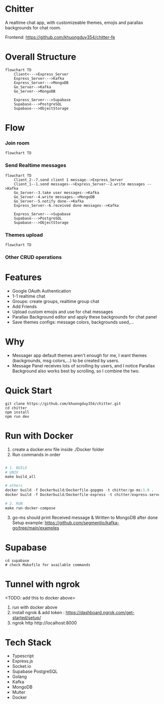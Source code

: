# Chitter
A realtime chat app, with customizeable themes, emojis and parallax backgrounds for chat room.

Frontend: https://github.com/khuongduy354/chitter-fe

# Overall Structure
```mermaid
flowchart TD
    Client<--->Express_Server
    Express_Server--->Kafka
    Express_Server--->MongoDB
    Go_Server-->Kafka
    Go_Server-->MongoDB

    Express_Server--->Supabase
    Supabase--->PostgreSQL 
    Supabase--->ObjectStorage
```
# Flow 

### Join room 
```mermaid 
flowchart TD
```

### Send Realtime messages 

``` mermaid
flowchart TD
    Client_2--7.send client 1 message-->Express_Server
    Client_1--1.send messages-->Express_Server--2.write messages -->Kafka
    Go_Server--3.take user messages-->Kafka
    Go_Server--4.write messages-->MongoDB
    Go_Server--5.notify done-->Kafka
    Express_Server--6.received done messages-->Kafka

    Express_Server--->Supabase
    Supabase--->PostgreSQL 
    Supabase--->ObjectStorage
``` 

### Themes upload

``` mermaid
flowchart TD
``` 

### Other CRUD operations 



# Features  
- Google OAuth Authentication
- 1-1 realtime chat
- Groups: create groups, realtime group chat
- Add Friends 
- Upload custom emojis and use for chat messages
- Parallax Background editor and apply these backgrounds for chat panel 
- Save themes configs: message colors, backgrounds used,...

# Why   
- Messager app default themes aren't enough for me, I want themes (backgrounds, msg colors,...) to be created by users. 
- Message Panel receives lots of scrolling by users, and I notice Parallax Background also works best by scrolling, so I combine the two.

# Quick Start 
```
git clone https://github.com/khuongduy354/chitter.git 
cd chitter
npm install  
npm run dev
``` 

# Run with Docker 
1. create a docker.env file inside ./Docker folder
2. Run commands in order
```python  

# 1. BUILD 
# UNIX
make build_all

# others
docker build -f Dockerbuild/Dockerfile-gopgms -t chitter/go-ms:1.0 . 
docker build -f Dockerbuild/Dockerfile-express -t chitter/express-server:1.0 .  

# 2. RUN  
make run-docker-compose
``` 
3. go-ms should print Received message & Written to MongoDB after done 
Setup example: https://github.com/segmentio/kafka-go/tree/main/examples

# Supabase  

```
cd supabase 
# check Makefile for available commands
```

# Tunnel with ngrok   
<TODO: add this to docker above>  

1. run with docker above
2. install ngrok & add token : https://dashboard.ngrok.com/get-started/setup/
3. ngrok http http://localhost:8000

# Tech Stack  
- Typescript 
- Express.js  
- Socket.io
- Supabase PostgreSQL
- Golang
- Kafka
- MongoDB 
- Multer
- Docker 
